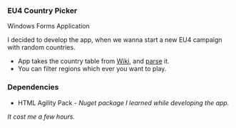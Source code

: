 ### EU4 Country Picker
Windows Forms Application

I decided to develop the app, when we wanna start a new EU4 campaign with random countries.

* App takes the country table from [Wiki](https://eu4.paradoxwikis.com/Countries), and [parse](EU4CountryPicker/Parse) it. 
* You can filter regions which ever you want to play.

### Dependencies

* HTML Agility Pack - *Nuget package I learned while developing the app.*

*It cost me a few hours.*
